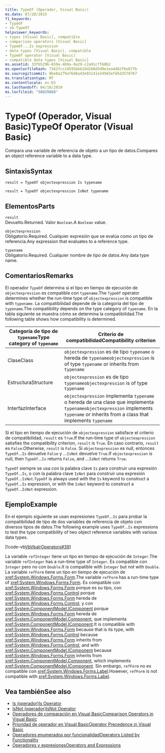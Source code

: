 ```yaml
---
title: TypeOf (Operador, Visual Basic)
ms.date: 07/20/2015
f1_keywords:
- TypeOf
- vb.TypeOf
helpviewer_keywords:
- types [Visual Basic], compatible
- comparison operators [Visual Basic]
- TypeOf...Is expression
- data types [Visual Basic], compatible
- TypeOf operator [Visual Basic]
- compatible data types [Visual Basic]
ms.assetid: 33f65296-659a-4b9a-9a29-c2a91cff68b2
ms.openlocfilehash: 7162fcc24595bbb16d268d5d9e1ea4d82f6e67fb
ms.sourcegitcommit: 0be8a279af6d8a43e03141e349d3efd5d35f8767
ms.translationtype: MT
ms.contentlocale: es-ES
ms.lasthandoff: 04/18/2019
ms.locfileid: "58829868"
---
```

# <a name="typeof-operator-visual-basic"></a><span data-ttu-id="d0fca-102">TypeOf (Operador, Visual Basic)</span><span class="sxs-lookup"><span data-stu-id="d0fca-102">TypeOf Operator (Visual Basic)</span></span>
<span data-ttu-id="d0fca-103">Compara una variable de referencia de objeto a un tipo de datos.</span><span class="sxs-lookup"><span data-stu-id="d0fca-103">Compares an object reference variable to a data type.</span></span>  
  
## <a name="syntax"></a><span data-ttu-id="d0fca-104">Sintaxis</span><span class="sxs-lookup"><span data-stu-id="d0fca-104">Syntax</span></span>  
  
```  
result = TypeOf objectexpression Is typename  
```  
  
```  
result = TypeOf objectexpression IsNot typename  
```  
  
## <a name="parts"></a><span data-ttu-id="d0fca-105">Elementos</span><span class="sxs-lookup"><span data-stu-id="d0fca-105">Parts</span></span>  
 `result`  
 <span data-ttu-id="d0fca-106">Devuelto.</span><span class="sxs-lookup"><span data-stu-id="d0fca-106">Returned.</span></span> <span data-ttu-id="d0fca-107">Valor `Boolean`.</span><span class="sxs-lookup"><span data-stu-id="d0fca-107">A `Boolean` value.</span></span>  
  
 `objectexpression`  
 <span data-ttu-id="d0fca-108">Obligatorio.</span><span class="sxs-lookup"><span data-stu-id="d0fca-108">Required.</span></span> <span data-ttu-id="d0fca-109">Cualquier expresión que se evalúa como un tipo de referencia.</span><span class="sxs-lookup"><span data-stu-id="d0fca-109">Any expression that evaluates to a reference type.</span></span>  
  
 `typename`  
 <span data-ttu-id="d0fca-110">Obligatorio.</span><span class="sxs-lookup"><span data-stu-id="d0fca-110">Required.</span></span> <span data-ttu-id="d0fca-111">Cualquier nombre de tipo de datos.</span><span class="sxs-lookup"><span data-stu-id="d0fca-111">Any data type name.</span></span>  
  
## <a name="remarks"></a><span data-ttu-id="d0fca-112">Comentarios</span><span class="sxs-lookup"><span data-stu-id="d0fca-112">Remarks</span></span>  
 <span data-ttu-id="d0fca-113">El operador `TypeOf` determina si el tipo en tiempo de ejecución de `objectexpression` es compatible con `typename`.</span><span class="sxs-lookup"><span data-stu-id="d0fca-113">The `TypeOf` operator determines whether the run-time type of `objectexpression` is compatible with `typename`.</span></span> <span data-ttu-id="d0fca-114">La compatibilidad depende de la categoría del tipo de `typename`.</span><span class="sxs-lookup"><span data-stu-id="d0fca-114">The compatibility depends on the type category of `typename`.</span></span> <span data-ttu-id="d0fca-115">En la tabla siguiente se muestra cómo se determina la compatibilidad.</span><span class="sxs-lookup"><span data-stu-id="d0fca-115">The following table shows how compatibility is determined.</span></span>  
  
|<span data-ttu-id="d0fca-116">Categoría de tipo de `typename`</span><span class="sxs-lookup"><span data-stu-id="d0fca-116">Type category of `typename`</span></span>|<span data-ttu-id="d0fca-117">Criterio de compatibilidad</span><span class="sxs-lookup"><span data-stu-id="d0fca-117">Compatibility criterion</span></span>|  
|---------------------------------|-----------------------------|  
|<span data-ttu-id="d0fca-118">Clase</span><span class="sxs-lookup"><span data-stu-id="d0fca-118">Class</span></span>|<span data-ttu-id="d0fca-119">`objectexpression` es de tipo `typename` o hereda de `typename`</span><span class="sxs-lookup"><span data-stu-id="d0fca-119">`objectexpression` is of type `typename` or inherits from `typename`</span></span>|  
|<span data-ttu-id="d0fca-120">Estructura</span><span class="sxs-lookup"><span data-stu-id="d0fca-120">Structure</span></span>|<span data-ttu-id="d0fca-121">`objectexpression` es de tipo `typename`</span><span class="sxs-lookup"><span data-stu-id="d0fca-121">`objectexpression` is of type `typename`</span></span>|  
|<span data-ttu-id="d0fca-122">Interfaz</span><span class="sxs-lookup"><span data-stu-id="d0fca-122">Interface</span></span>|<span data-ttu-id="d0fca-123">`objectexpression` implementa `typename` o hereda de una clase que implementa `typename`</span><span class="sxs-lookup"><span data-stu-id="d0fca-123">`objectexpression` implements `typename` or inherits from a class that implements `typename`</span></span>|  
  
 <span data-ttu-id="d0fca-124">Si el tipo en tiempo de ejecución de `objectexpression` satisface el criterio de compatibilidad, `result` es `True`.</span><span class="sxs-lookup"><span data-stu-id="d0fca-124">If the run-time type of `objectexpression` satisfies the compatibility criterion, `result` is `True`.</span></span> <span data-ttu-id="d0fca-125">En caso contrario, `result` es `False`.</span><span class="sxs-lookup"><span data-stu-id="d0fca-125">Otherwise, `result` is `False`.</span></span>  <span data-ttu-id="d0fca-126">Si `objectexpression` es null, entonces `TypeOf`...`Is` devuelve `False` y ...`IsNot` devuelve `True`.</span><span class="sxs-lookup"><span data-stu-id="d0fca-126">If `objectexpression` is null, then `TypeOf`...`Is` returns `False`, and ...`IsNot` returns `True`.</span></span>  
  
 <span data-ttu-id="d0fca-127">`TypeOf` siempre se usa con la palabra clave `Is` para construir una expresión `TypeOf`...`Is`, o con la palabra clave `IsNot` para construir una expresión `TypeOf`...`IsNot`.</span><span class="sxs-lookup"><span data-stu-id="d0fca-127">`TypeOf` is always used with the `Is` keyword to construct a `TypeOf`...`Is` expression, or with the `IsNot` keyword to construct a `TypeOf`...`IsNot` expression.</span></span>  
  
## <a name="example"></a><span data-ttu-id="d0fca-128">Ejemplo</span><span class="sxs-lookup"><span data-stu-id="d0fca-128">Example</span></span>  
 <span data-ttu-id="d0fca-129">En el ejemplo siguiente se usan expresiones `TypeOf`...`Is` para probar la compatibilidad de tipo de dos variables de referencia de objeto con diversos tipos de datos.</span><span class="sxs-lookup"><span data-stu-id="d0fca-129">The following example uses `TypeOf`...`Is` expressions to test the type compatibility of two object reference variables with various data types.</span></span>  
  
 [!code-vb[VbVbalrOperators#39](~/samples/snippets/visualbasic/VS_Snippets_VBCSharp/VbVbalrOperators/VB/Class1.vb#39)]  
  
 <span data-ttu-id="d0fca-130">La variable `refInteger` tiene un tipo en tiempo de ejecución de `Integer`.</span><span class="sxs-lookup"><span data-stu-id="d0fca-130">The variable `refInteger` has a run-time type of `Integer`.</span></span> <span data-ttu-id="d0fca-131">Es compatible con `Integer` pero no con `Double`.</span><span class="sxs-lookup"><span data-stu-id="d0fca-131">It is compatible with `Integer` but not with `Double`.</span></span> <span data-ttu-id="d0fca-132">La variable `refForm` tiene un tipo en tiempo de ejecución de <xref:System.Windows.Forms.Form>.</span><span class="sxs-lookup"><span data-stu-id="d0fca-132">The variable `refForm` has a run-time type of <xref:System.Windows.Forms.Form>.</span></span> <span data-ttu-id="d0fca-133">Es compatible con <xref:System.Windows.Forms.Form> porque es su tipo, con <xref:System.Windows.Forms.Control> porque <xref:System.Windows.Forms.Form> hereda de <xref:System.Windows.Forms.Control>, y con <xref:System.ComponentModel.IComponent> porque <xref:System.Windows.Forms.Form> hereda de <xref:System.ComponentModel.Component>, que implementa <xref:System.ComponentModel.IComponent>.</span><span class="sxs-lookup"><span data-stu-id="d0fca-133">It is compatible with <xref:System.Windows.Forms.Form> because that is its type, with <xref:System.Windows.Forms.Control> because <xref:System.Windows.Forms.Form> inherits from <xref:System.Windows.Forms.Control>, and with <xref:System.ComponentModel.IComponent> because <xref:System.Windows.Forms.Form> inherits from <xref:System.ComponentModel.Component>, which implements <xref:System.ComponentModel.IComponent>.</span></span> <span data-ttu-id="d0fca-134">Sin embargo, `refForm` no es compatible con <xref:System.Windows.Forms.Label>.</span><span class="sxs-lookup"><span data-stu-id="d0fca-134">However, `refForm` is not compatible with <xref:System.Windows.Forms.Label>.</span></span>  
  
## <a name="see-also"></a><span data-ttu-id="d0fca-135">Vea también</span><span class="sxs-lookup"><span data-stu-id="d0fca-135">See also</span></span>

- [<span data-ttu-id="d0fca-136">Is (operador)</span><span class="sxs-lookup"><span data-stu-id="d0fca-136">Is Operator</span></span>](../../../visual-basic/language-reference/operators/is-operator.md)
- [<span data-ttu-id="d0fca-137">IsNot (operador)</span><span class="sxs-lookup"><span data-stu-id="d0fca-137">IsNot Operator</span></span>](../../../visual-basic/language-reference/operators/isnot-operator.md)
- [<span data-ttu-id="d0fca-138">Operadores de comparación en Visual Basic</span><span class="sxs-lookup"><span data-stu-id="d0fca-138">Comparison Operators in Visual Basic</span></span>](../../../visual-basic/programming-guide/language-features/operators-and-expressions/comparison-operators.md)
- [<span data-ttu-id="d0fca-139">Prioridad de operador en Visual Basic</span><span class="sxs-lookup"><span data-stu-id="d0fca-139">Operator Precedence in Visual Basic</span></span>](../../../visual-basic/language-reference/operators/operator-precedence.md)
- [<span data-ttu-id="d0fca-140">Operadores enumerados por funcionalidad</span><span class="sxs-lookup"><span data-stu-id="d0fca-140">Operators Listed by Functionality</span></span>](../../../visual-basic/language-reference/operators/operators-listed-by-functionality.md)
- [<span data-ttu-id="d0fca-141">Operadores y expresiones</span><span class="sxs-lookup"><span data-stu-id="d0fca-141">Operators and Expressions</span></span>](../../../visual-basic/programming-guide/language-features/operators-and-expressions/index.md)
